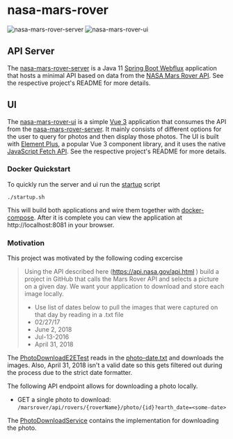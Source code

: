 # nasa-mars-rover
![nasa-mars-rover-server](https://github.com/ZachSand/nasa-mars-rover/workflows/nasa-mars-rover-server/badge.svg)
![nasa-mars-rover-ui](https://github.com/ZachSand/nasa-mars-rover/workflows/nasa-mars-rover-ui/badge.svg)


## API Server

The [nasa-mars-rover-server](nasa-mars-rover-server) is a Java 11 [Spring Boot Webflux](https://docs.spring.io/spring-framework/docs/current/reference/html/web-reactive.html) 
application that hosts a minimal API based on data from the [NASA Mars Rover API](https://api.nasa.gov/). See the respective project's README for more details.

## UI

The [nasa-mars-rover-ui](nasa-mars-rover-ui) is a simple [Vue 3](https://v3.vuejs.org/) application that consumes the API from the [nasa-mars-rover-server](nasa-mars-rover-server).
It mainly consists of different options for the user to query for photos and then display those photos. The UI is built with [Element Plus](https://element-plus.org/#/en-US), a
popular Vue 3 component library, and it uses the native [JavaScript Fetch API](https://developer.mozilla.org/en-US/docs/Web/API/Fetch_API). 
See the respective project's README for more details.

### Docker Quickstart

To quickly run the server and ui run the [startup](startup.sh) script
```
./startup.sh
```
This will build both applications and wire them together with [docker-compose](docker-compose.yml). After it is complete you can view the application at http://localhost:8081 in your
browser. 

### Motivation 

This project was motivated by the following coding excercise
> Using the API described here (https://api.nasa.gov/api.html ) build a project in GitHub that calls the Mars Rover API and selects a picture on a given day. We want your application to download and store each image locally. 
> * Use list of dates below to pull the images that were captured on that day by reading in a .txt file
>  * 02/27/17
>  * June 2, 2018
>  * Jul-13-2016
>  * April 31, 2018

The [PhotoDownloadE2ETest](nasa-mars-rover-server/src/test/java/com/github/zachsand/nasa/mars/rover/PhotoDownloadE2ETest.java) reads in the 
[photo-date.txt](nasa-mars-rover-server/src/test/resources/photo-dates.txt) and downloads the images. Also, April 31, 2018 isn't a valid date so this
gets filtered out during the process due to the strict date formatter. 

The following API endpoint allows for downloading a photo locally. 
- GET a single photo to download: `/marsrover/api/rovers/{roverName}/photo/{id}?earth_date=<some-date>`

The [PhotoDownloadService](nasa-mars-rover-server/src/main/java/com/github/zachsand/nasa/mars/rover/service/PhotoDownloadService.java) contains the implementation for downloading
the photo.
